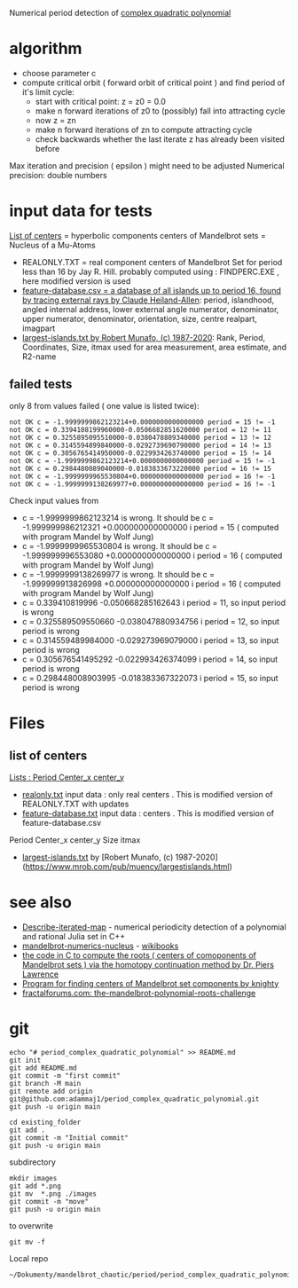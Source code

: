 Numerical period detection of [complex quadratic polynomial](https://en.wikipedia.org/wiki/Complex_quadratic_polynomial)


# algorithm
* choose parameter c
* compute critical orbit ( forward orbit of critical point ) and find period of it's limit cycle:  
  * start with critical point:  z = z0 = 0.0 
  * make n forward iterations of z0 to (possibly) fall into attracting cycle
  * now z = zn
  * make n forward iterations of zn to compute attracting cycle
  * check backwards whether the last iterate z has already been visited before 
  
Max iteration and precision ( epsilon ) might need to be adjusted
Numerical precision: double numbers




# input data for tests
[List of centers](https://en.wikibooks.org/wiki/Fractals/Iterations_in_the_complex_plane/Mandelbrot_set/centers#Lists_of_centers) = hyperbolic components centers of Mandelbrot sets  = Nucleus of a Mu-Atoms
* REALONLY.TXT = real component centers of Mandelbrot Set for period less than 16 by Jay R. Hill. probably computed using : FINDPERC.EXE , here modified version is used
* [ feature-database.csv = a database of all islands up to period 16, found by tracing external rays by 	Claude Heiland-Allen](http://mathr.co.uk/mandelbrot/feature-database.csv.bz2): period, islandhood, angled internal address, lower external angle numerator, denominator, upper numerator, denominator, orientation, size, centre realpart, imagpart
* [largest-islands.txt by Robert Munafo, (c) 1987-2020](https://www.mrob.com/pub/muency/largestislands.html): Rank, Period, Coordinates, Size, itmax used for area measurement, area estimate, and R2-name 

##  failed tests
only 8 from  values failed ( one value is listed twice): 
```
not OK c = -1.9999999862123214+0.0000000000000000 period = 15 != -1
not OK c = 0.3394108199960000-0.0506682851620000 period = 12 != 11
not OK c = 0.3255895095510000-0.0380478809340000 period = 13 != 12
not OK c = 0.3145594899840000-0.0292739690790000 period = 14 != 13
not OK c = 0.3056765414950000-0.0229934263740000 period = 15 != 14
not OK c = -1.9999999862123214+0.0000000000000000 period = 15 != -1
not OK c = 0.2984480089040000-0.0183833673220000 period = 16 != 15
not OK c = -1.9999999965530804+0.0000000000000000 period = 16 != -1
not OK c = -1.9999999138269977+0.0000000000000000 period = 16 != -1
```
Check input values from 
* c = -1.9999999862123214 is wrong. It should be c = -1.999999986212321  +0.000000000000000 i    period = 15 ( computed with program Mandel by Wolf Jung)
* c = -1.9999999965530804 is wrong. It should be c = -1.999999996553080  +0.000000000000000 i    period = 16 ( computed with program Mandel by Wolf Jung)
* c = -1.9999999138269977 is wrong. It should be c = -1.999999913826998  +0.000000000000000 i    period = 16 ( computed with program Mandel by Wolf Jung)
* c = 0.339410819996  -0.050668285162643 i    period = 11, so input period is wrong
* c = 0.325589509550660  -0.038047880934756 i    period = 12, so input period is wrong
* c = 0.314559489984000  -0.029273969079000 i    period = 13, so input period is wrong
* c = 0.305676541495292  -0.022993426374099 i    period = 14, so input period is wrong
* c = 0.298448008903995  -0.018383367322073 i    period = 15, so input period is wrong




# Files

## list of centers
[Lists :  Period Center_x center_y](./src/centers/lists/)
* [realonly.txt](./src/centers/lists/realonly.txt) input data : only real centers . This is modified version of REALONLY.TXT with updates
* [feature-database.txt](./src/centers/lists/feature-database.txt) input data : centers . This is modified version of feature-database.csv

Period Center_x center_y Size itmax 
* [largest-islands.txt](./src/centers/lists/largest-islands.txt) by [Robert Munafo, (c) 1987-2020] (https://www.mrob.com/pub/muency/largestislands.html)


# see also
* [Describe-iterated-map](https://github.com/adammaj1/Describe-iterated-map-) - numerical periodicity detection of a polynomial and rational Julia set in C++
* [mandelbrot-numerics-nucleus](https://gitlab.com/adammajewski/mandelbrot-numerics-nucleus) - [wikibooks](https://en.wikibooks.org/wiki/Fractals/mandelbrot-numerics#nucleus)
* [the code in C to compute the roots ( centers of comoponents of Mandelbrot sets ) via the homotopy continuation method by Dr. Piers Lawrence](https://gitlab.com/adammajewski/lawrence)
* [Program for finding centers of Mandelbrot set components by knighty](https://gitlab.com/adammajewski/cpp-mandelbrot-center-by-knighty)
* [fractalforums.com: the-mandelbrot-polynomial-roots-challenge](https://www.fractalforums.com/theory/the-mandelbrot-polynomial-roots-challenge/)



# git
```git
echo "# period_complex_quadratic_polynomial" >> README.md
git init
git add README.md
git commit -m "first commit"
git branch -M main
git remote add origin git@github.com:adammaj1/period_complex_quadratic_polynomial.git
git push -u origin main
```



```git
cd existing_folder
git add .
git commit -m "Initial commit"
git push -u origin main
```


subdirectory

```git
mkdir images
git add *.png
git mv  *.png ./images
git commit -m "move"
git push -u origin main
```


to overwrite

```git
git mv -f 
```

Local repo 
```
~/Dokumenty/mandelbrot_chaotic/period/period_complex_quadratic_polynomial/
```





